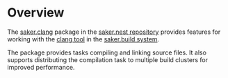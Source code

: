 # Overview

The [saker.clang](https://nest.saker.build/package/saker.clang) package in the [saker.nest repository](root:/saker.nest/index.html) provides features for working with the [clang tool](https://clang.llvm.org/) in the [saker.build system](root:/saker.build/index.html).

The package provides tasks compiling and linking source files. It also supports distributing the compilation task to multiple build clusters for improved performance.

